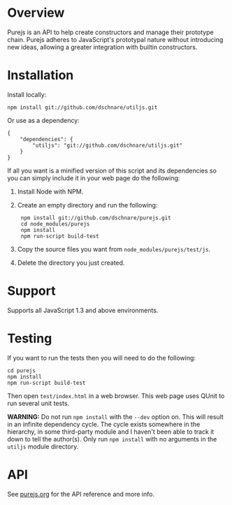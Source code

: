 # Overview

Purejs is an API to help create constructors and manage their prototype chain. Purejs adheres to JavaScript's prototypal nature without introducing new ideas, allowing a greater integration with builtin constructors.


# Installation

Install locally:

	npm install git://github.com/dschnare/utiljs.git

Or use as a dependency:

	{
		"dependencies": {
			"utiljs": "git://github.com/dschnare/utiljs.git"
		}
	}

If all you want is a minified version of this script and its dependencies so you can simply include it in your web page do the following:

1. Install Node with NPM.
2. Create an empty directory and run the following:

		npm install git://github.com/dschnare/purejs.git
		cd node_modules/purejs
		npm install
		npm run-script build-test

3. Copy the source files you want from `node_modules/purejs/test/js`.
4. Delete the directory you just created.


# Support

Supports all JavaScript 1.3 and above environments.

# Testing

If you want to run the tests then you will need to do the following:

	cd purejs
	npm install
	npm run-script build-test

Then open `test/index.html` in a web browser. This web page uses QUnit to run several unit tests.

**WARNING:** Do not run `npm install` with the `--dev` option on. This will result in an infinite dependency cycle. The cycle exists somewhere in the hierarchy, in some third-party module and I haven't been able to track it down to tell the author(s). Only run `npm install` with no arguments in the `utiljs` module directory.


# API

See [purejs.org](http://www.purejs.org) for the API reference and more info.